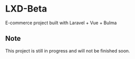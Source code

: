 # LXD-Beta

E-commerce project built with Laravel + Vue + Bulma

## Note

This project is still in progress and will not be finished soon.
